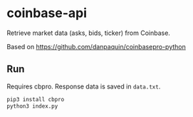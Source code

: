 # coinbase-api
Retrieve market data (asks, bids, ticker) from Coinbase.

Based on https://github.com/danpaquin/coinbasepro-python

## Run

Requires cbpro. Response data is saved in `data.txt`.

```python
pip3 install cbpro
python3 index.py
```
